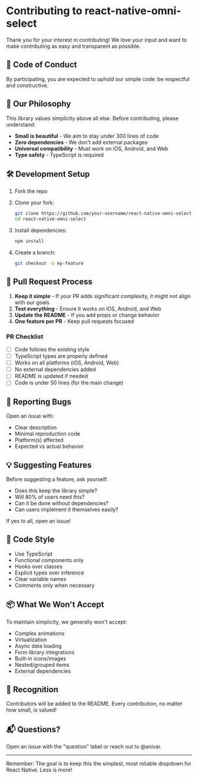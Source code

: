 # Contributing to react-native-omni-select

Thank you for your interest in contributing! We love your input and want to make contributing as easy and transparent as possible.

## 🤝 Code of Conduct

By participating, you are expected to uphold our simple code: be respectful and constructive.

## 🎯 Our Philosophy

This library values simplicity above all else. Before contributing, please understand:

- **Small is beautiful** - We aim to stay under 300 lines of code
- **Zero dependencies** - We don't add external packages
- **Universal compatibility** - Must work on iOS, Android, and Web
- **Type safety** - TypeScript is required

## 🛠️ Development Setup

1. Fork the repo
2. Clone your fork:
   ```bash
   git clone https://github.com/your-username/react-native-omni-select.git
   cd react-native-omni-select
   ```

3. Install dependencies:
   ```bash
   npm install
   ```

4. Create a branch:
   ```bash
   git checkout -b my-feature
   ```

## 📝 Pull Request Process

1. **Keep it simple** - If your PR adds significant complexity, it might not align with our goals
2. **Test everything** - Ensure it works on iOS, Android, and Web
3. **Update the README** - If you add props or change behavior
4. **One feature per PR** - Keep pull requests focused

### PR Checklist

- [ ] Code follows the existing style
- [ ] TypeScript types are properly defined
- [ ] Works on all platforms (iOS, Android, Web)
- [ ] No external dependencies added
- [ ] README is updated if needed
- [ ] Code is under 50 lines (for the main change)

## 🐛 Reporting Bugs

Open an issue with:
- Clear description
- Minimal reproduction code
- Platform(s) affected
- Expected vs actual behavior

## 💡 Suggesting Features

Before suggesting a feature, ask yourself:
- Does this keep the library simple?
- Will 80% of users need this?
- Can it be done without dependencies?
- Can users implement it themselves easily?

If yes to all, open an issue!

## 🎨 Code Style

- Use TypeScript
- Functional components only
- Hooks over classes
- Explicit types over inference
- Clear variable names
- Comments only when necessary

## 📦 What We Won't Accept

To maintain simplicity, we generally won't accept:

- Complex animations
- Virtualization
- Async data loading
- Form library integrations
- Built-in icons/images
- Nested/grouped items
- External dependencies

## 🌟 Recognition

Contributors will be added to the README. Every contribution, no matter how small, is valued!

## 📬 Questions?

Open an issue with the "question" label or reach out to @anivar.

---

Remember: The goal is to keep this the simplest, most reliable dropdown for React Native. Less is more!